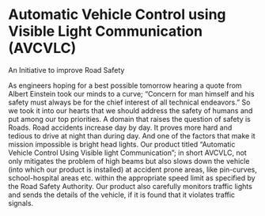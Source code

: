 # Automatic Vehicle Control using Visible Light Communication (AVCVLC)
An Initiative to improve Road Safety


As engineers hoping for a best possible tomorrow hearing a quote from Albert Einstein took our minds to a curve; “Concern for man himself and his safety must always be
for the chief interest of all technical endeavors.” So we took it into our hearts that we should address the safety of humans and put among our top priorities. A domain that raises the question of safety is Roads. Road accidents increase day by day. It proves more hard and tedious to drive at night than during day. And one of the factors that make it mission impossible is bright head lights. Our product titled “Automatic Vehicle Control Using Visible light Communication”; in short AVCVLC, not only mitigates the problem of high
beams but also slows down the vehicle (into which our product is installed) at accident prone areas, like pin-curves, school-hospital areas etc. within the appropriate speed limit as specified by the Road Safety Authority. Our product also carefully monitors traffic lights and sends the details of the vehicle, if it is found that it violates traffic signals.
